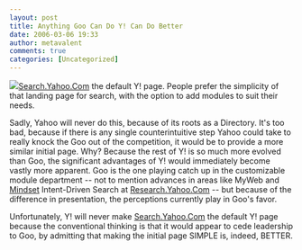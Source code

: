 ```yaml
---
layout: post
title: Anything Goo Can Do Y! Can Do Better
date: 2006-03-06 19:33
author: metavalent
comments: true
categories: [Uncategorized]
---
```

<!--Lead Photo --><a href="http://help.yahoo.com/help/us/ysearch/tips/index.html"><img src="https://web.archive.org/web/*/http://awebcamdarkly.com/">Search.Yahoo.Com</a> the default Y! page.  People prefer the simplicity of that landing page for search, with the option to add modules to suit their needs.  

Sadly, Yahoo will never do this, because of its roots as a Directory.  It's too bad, because if there is any single counterintuitive step Yahoo could take to really knock the Goo out of the competition, it would be to provide a more similar initial page.  Why?  Because the rest of Y! is so much more evolved than Goo, the significant advantages of Y! would immediately become vastly more apparent.  Goo is the one playing catch up in the customizable module department -- not to mention advances in areas like MyWeb and <a href="http://mindset.research.yahoo.com/">Mindset</a> Intent-Driven Search at <a href="http://research.yahoo.com/">Research.Yahoo.Com</a> -- but because of the difference in presentation, the perceptions currently play in Goo's favor.  

Unfortunately, Y! will never make <a href="http://Search.Yahoo.Com/">Search.Yahoo.Com</a> the default Y! page because the conventional thinking is that it would appear to cede leadership to Goo, by admitting that making the initial page SIMPLE is, indeed, BETTER.
